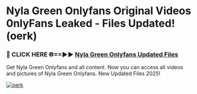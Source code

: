 # Nyla Green Onlyfans Original Videos 0nlyFans Leaked - Files Updated! (oerk)

<h3>🔴 CLICK HERE 🌐==►► <a href="https://tinyurl.com/2wckxsce" rel="nofollow">Nyla Green Onlyfans Updated Files</a></h3>

Get Nyla Green Onlyfans and all content. Now you can access all videos and pictures of Nyla Green Onlyfans. New Updated Files 2025!

[![oerk](https://i.imgur.com/AFduVYN.gif)](https://tinyurl.com/2wckxsce)
